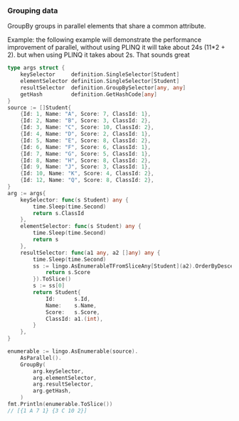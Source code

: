 ### Grouping data
GroupBy groups in parallel elements that share a common attribute.

Example: the following example will demonstrate the performance improvement of parallel, without using PLINQ it will take about 24s (11*2 + 2). but when using PLINQ it takes about 2s. That sounds great
```go
type args struct {
	keySelector     definition.SingleSelector[Student]
	elementSelector definition.SingleSelector[Student]
	resultSelector  definition.GroupBySelector[any, any]
	getHash         definition.GetHashCode[any]
}
source := []Student{
	{Id: 1, Name: "A", Score: 7, ClassId: 1},
	{Id: 2, Name: "B", Score: 3, ClassId: 2},
	{Id: 3, Name: "C", Score: 10, ClassId: 2},
	{Id: 4, Name: "D", Score: 2, ClassId: 1},
	{Id: 5, Name: "E", Score: 8, ClassId: 2},
	{Id: 6, Name: "F", Score: 6, ClassId: 1},
	{Id: 7, Name: "G", Score: 5, ClassId: 1},
	{Id: 8, Name: "H", Score: 8, ClassId: 2},
	{Id: 9, Name: "J", Score: 3, ClassId: 1},
	{Id: 10, Name: "K", Score: 4, ClassId: 2},
	{Id: 12, Name: "Q", Score: 8, ClassId: 2},
}
arg := args{
	keySelector: func(s Student) any {
		time.Sleep(time.Second)
		return s.ClassId
	},
	elementSelector: func(s Student) any {
		time.Sleep(time.Second)
		return s
	},
	resultSelector: func(a1 any, a2 []any) any {
		time.Sleep(time.Second)
		ss := lingo.AsEnumerableTFromSliceAny[Student](a2).OrderByDescending(func(s Student) any {
			return s.Score
		}).ToSlice()
		s := ss[0]
		return Student{
			Id:      s.Id,
			Name:    s.Name,
			Score:   s.Score,
			ClassId: a1.(int),
		}
	},
}

enumerable := lingo.AsEnumerable(source).
	AsParallel().
	GroupBy(
		arg.keySelector,
		arg.elementSelector,
		arg.resultSelector,
		arg.getHash,
	)
fmt.Println(enumerable.ToSlice())
// [{1 A 7 1} {3 C 10 2}]
```